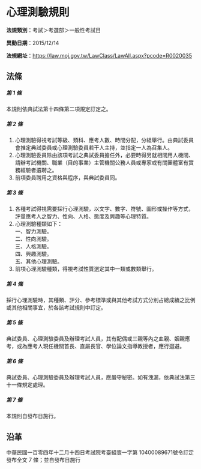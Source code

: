 # 心理測驗規則

**法規類別**：考試＞考選部＞一般性考試目

**異動日期**：2015/12/14  

**法規網址**：https://law.moj.gov.tw/LawClass/LawAll.aspx?pcode=R0020035





## 法條
##### 第 1 條
本規則依典試法第十四條第二項規定訂定之。

##### 第 2 條
1. 心理測驗得視考試等級、類科、應考人數、時間分配，分組舉行。由典試委員會推定典試委員或心理測驗委員若干人主持，並指定一人為召集人。
1. 心理測驗委員除由該項考試之典試委員擔任外，必要時得另就相關用人機關、請辦考試機關、職業（目的事業）主管機關公務人員或專家或有關團體富有實務經驗者遴聘之。
1. 前項委員聘用之資格與程序，與典試委員同。

##### 第 3 條
1. 各種考試得視需要採行心理測驗，以文字、數字、符號、圖形或操作等方式，評量應考人之智力、性向、人格、態度及興趣等心理特質。
1. 心理測驗種類如下：  
一、智力測驗。  
二、性向測驗。  
三、人格測驗。  
四、興趣測驗。  
五、其他心理測驗。
1. 前項心理測驗種類，得視考試性質選定其中一類或數類舉行。

##### 第 4 條
採行心理測驗時，其種類、評分、參考標準或與其他考試方式分別占總成績之比例或其他相關事宜，於各該考試規則中訂定。

##### 第 5 條
典試委員、心理測驗委員及辦理考試人員，其有配偶或三親等內之血親、姻親應考，或為應考人現任機關首長、直屬長官、學位論文指導教授者，應行迴避。

##### 第 6 條
典試委員、心理測驗委員及辦理考試人員，應嚴守秘密。如有洩漏，依典試法第三十一條規定處理。

##### 第 7 條
本規則自發布日施行。

## 沿革
中華民國一百零四年十二月十四日考試院考臺組壹一字第 10400089671號令訂定發布全文 7  條；並自發布日施行
